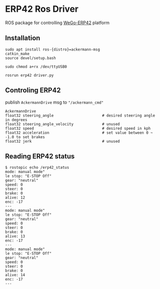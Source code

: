 # ERP42 Ros Driver

ROS package for controlling [WeGo-ERP42](https://wego-robotics.com/wego-erp42/) platform

## Installation

```
sudo apt install ros-{distro}=ackermann-msg
catkin_make
source devel/setup.bash

sudo chmod a+rx /dev/ttyUSB0

rosrun erp42 driver.py
```

## Controling ERP42

publish `AckermannDrive` msg to `"/ackermann_cmd"`

```
AckermannDrive
float32 steering_angle                      # desired steering angle in degrees
float32 steering_angle_velocity             # unused
float32 speed                               # desired speed in kph
float32 acceleration                        # set value between 0 ~ -1.0 to set brakes
float32 jerk                                # unused
```

## Reading ERP42 status


```
$ rostopic echo /erp42_status
mode: manual mode"
le stop: "E-STOP Off"
gear: "neutral"
speed: 0
steer: 0
brake: 0
alive: 12
enc: -17
---
mode: manual mode"
le stop: "E-STOP Off"
gear: "neutral"
speed: 0
steer: 0
brake: 0
alive: 13
enc: -17
---
mode: manual mode"
le stop: "E-STOP Off"
gear: "neutral"
speed: 0
steer: 0
brake: 0
alive: 14
enc: -17
---
```
